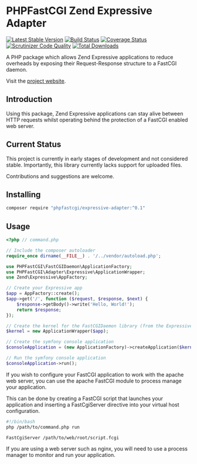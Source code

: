# PHPFastCGI Zend Expressive Adapter

[![Latest Stable Version](https://poser.pugx.org/phpfastcgi/expressive-adapter/v/stable)](https://packagist.org/packages/phpfastcgi/expressive-adapter)
[![Build Status](https://travis-ci.org/PHPFastCGI/ExpressiveAdapter.svg?branch=master)](https://travis-ci.org/PHPFastCGI/ExpressiveAdapter)
[![Coverage Status](https://coveralls.io/repos/PHPFastCGI/ExpressiveAdapter/badge.svg?branch=master&service=github)](https://coveralls.io/github/PHPFastCGI/ExpressiveAdapter?branch=master)
[![Scrutinizer Code Quality](https://scrutinizer-ci.com/g/PHPFastCGI/ExpressiveAdapter/badges/quality-score.png?b=master)](https://scrutinizer-ci.com/g/PHPFastCGI/ExpressiveAdapter/?branch=master&no-cache=1)
[![Total Downloads](https://poser.pugx.org/phpfastcgi/expressive-adapter/downloads)](https://packagist.org/packages/phpfastcgi/expressive-adapter)

A PHP package which allows Zend Expressive applications to reduce overheads by exposing their Request-Response structure to a FastCGI daemon.

Visit the [project website](http://phpfastcgi.github.io/).

## Introduction

Using this package, Zend Expressive applications can stay alive between HTTP requests whilst operating behind the protection of a FastCGI enabled web server.

## Current Status

This project is currently in early stages of development and not considered stable. Importantly, this library currently lacks support for uploaded files.

Contributions and suggestions are welcome.

## Installing

```sh
composer require "phpfastcgi/expressive-adapter:^0.1"
```

## Usage

```php
<?php // command.php

// Include the composer autoloader
require_once dirname(__FILE__) . '/../vendor/autoload.php';

use PHPFastCGI\FastCGIDaemon\ApplicationFactory;
use PHPFastCGI\Adapter\Expressive\ApplicationWrapper;
use Zend\Expressive\AppFactory;

// Create your Expressive app
$app = AppFactory::create();
$app->get('/', function ($request, $response, $next) {
    $response->getBody()->write('Hello, World!');
    return $response;
});

// Create the kernel for the FastCGIDaemon library (from the Expressive app)
$kernel = new ApplicationWrapper($app);

// Create the symfony console application
$consoleApplication = (new ApplicationFactory)->createApplication($kernel);

// Run the symfony console application
$consoleApplication->run();
```

If you wish to configure your FastCGI application to work with the apache web server, you can use the apache FastCGI module to process manage your application.

This can be done by creating a FastCGI script that launches your application and inserting a FastCgiServer directive into your virtual host configuration.

```sh
#!/bin/bash
php /path/to/command.php run
```

```
FastCgiServer /path/to/web/root/script.fcgi
```

If you are using a web server such as nginx, you will need to use a process manager to monitor and run your application.

